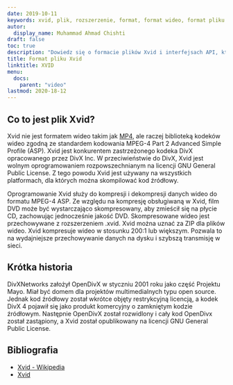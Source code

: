 ```yaml
---
date: 2019-10-11
keywords: xvid, plik, rozszerzenie, format, format wideo, format pliku .xvid, format pliku xvid, rozszerzenie .xvid, rozszerzenie xvid, jak otworzyć plik xvid
autor:
  display_name: Muhammad Ahmad Chishti
draft: false
toc: true
description: "Dowiedz się o formacie plików Xvid i interfejsach API, które mogą tworzyć i otwierać pliki Xvid"
title: Format pliku Xvid
linktitle: XVID
menu:
  docs:
    parent: "video"
lastmod: 2020-18-12
---
```


## Co to jest plik Xvid? ##

Xvid nie jest formatem wideo takim jak [MP4](/pl/video/mp4/), ale raczej biblioteką kodeków wideo zgodną ze standardem kodowania MPEG-4 Part 2 Advanced Simple Profile (ASP). Xvid jest konkurentem zastrzeżonego kodeka DivX opracowanego przez DivX Inc. W przeciwieństwie do DivX, Xvid jest wolnym oprogramowaniem rozpowszechnianym na licencji GNU General Public License. Z tego powodu Xvid jest używany na wszystkich platformach, dla których można skompilować kod źródłowy.

Oprogramowanie Xvid służy do kompresji i dekompresji danych wideo do formatu MPEG-4 ASP. Ze względu na kompresję obsługiwaną w Xvid, film DVD może być wystarczająco skompresowany, aby zmieścił się na płycie CD, zachowując jednocześnie jakość DVD. Skompresowane wideo jest przechowywane z rozszerzeniem .xvid. Xvid można uznać za ZIP dla plików wideo. Xvid kompresuje wideo w stosunku 200:1 lub większym. Pozwala to na wydajniejsze przechowywanie danych na dysku i szybszą transmisję w sieci.

## Krótka historia ##

DivXNetworks założył OpenDivX w styczniu 2001 roku jako część Projektu Mayo. Miał być domem dla projektów multimedialnych typu open source. Jednak kod źródłowy został wkrótce objęty restrykcyjną licencją, a kodek DivX 4 pojawił się jako produkt komercyjny o zamkniętym kodzie źródłowym. Następnie OpenDivX został rozwidlony i cały kod OpenDivx został zastąpiony, a Xvid został opublikowany na licencji GNU General Public License.

## Bibliografia ##

- [Xvid - Wikipedia](https://en.wikipedia.org/wiki/Xvid)
- [Xvid](https://www.xvid.com/)
